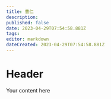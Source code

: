 ```yaml
---
title: 曹仁
description: 
published: false
date: 2023-04-29T07:54:58.881Z
tags: 
editor: markdown
dateCreated: 2023-04-29T07:54:58.881Z
---
```


# Header
Your content here
